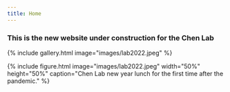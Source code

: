 ```yaml
---
title: Home
---
```


### This is the new website under construction for the Chen Lab


{%
  include gallery.html
  image="images/lab2022.jpeg"
%}

{%
  include figure.html
  image="images/lab2022.jpeg"
  width="50%"
  height="50%"
  caption="Chen Lab new year lunch for the first time after the pandemic."
%}



